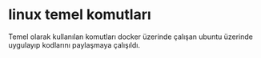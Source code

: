 # linux temel komutları

Temel olarak kullanılan komutları docker üzerinde çalışan ubuntu üzerinde uygulayıp kodlarını paylaşmaya çalışıldı.


